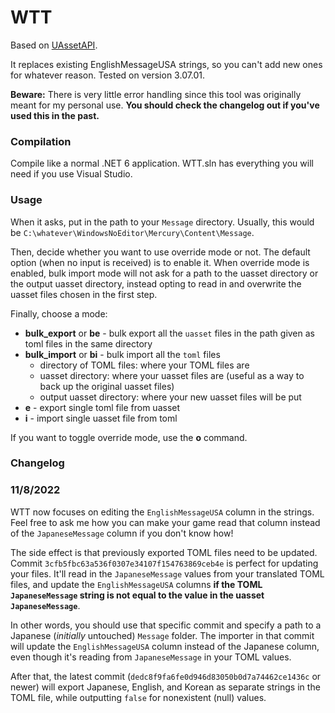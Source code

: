 # WTT

Based on [UAssetAPI](https://github.com/atenfyr/UAssetAPI).

It replaces existing EnglishMessageUSA strings, so you can't add new ones for whatever reason. Tested on version 3.07.01.

**Beware:** There is very little error handling since this tool was originally meant for my personal use. **You should check the changelog out if you've used this in the past.**

### Compilation

Compile like a normal .NET 6 application. WTT.sln has everything you will need if you use Visual Studio.

### Usage

When it asks, put in the path to your `Message` directory. Usually, this would be `C:\whatever\WindowsNoEditor\Mercury\Content\Message`.

Then, decide whether you want to use override mode or not. The default option (when no input is received) is to enable it. When override mode is enabled, bulk import mode will not ask for a path to the uasset directory or the output uasset directory, instead opting to read in and overwrite the uasset files chosen in the first step.

Finally, choose a mode:

* **bulk_export** or **be** - bulk export all the `uasset` files in the path given as toml files in the same directory
* **bulk_import** or **bi** - bulk import all the `toml` files
	* directory of TOML files: where your TOML files are
	* uasset directory: where your uasset files are (useful as a way to back up the original uasset files)
	* output uasset directory: where your new uasset files will be put
* **e** - export single toml file from uasset
* **i** - import single uasset file from toml

If you want to toggle override mode, use the **o** command.

### Changelog

### 11/8/2022

WTT now focuses on editing the `EnglishMessageUSA` column in the strings. Feel free to ask me how you can make your game read that column instead of the `JapaneseMessage` column if you don't know how!

The side effect is that previously exported TOML files need to be updated. Commit `3cfb5fbc63a536f0307e34107f154763869ceb4e` is perfect for updating your files. It'll read in the `JapaneseMessage` values from your translated TOML files, and update the `EnglishMessageUSA` columns **if the TOML `JapaneseMessage` string is not equal to the value in the uasset `JapaneseMessage`**.

In other words, you should use that specific commit and specify a path to a Japanese (_initially_ untouched) `Message` folder. The importer in that commit will update the `EnglishMessageUSA` column instead of the Japanese column, even though it's reading from `JapaneseMessage` in your TOML values.

After that, the latest commit (`dedc8f9fa6fe0d946d83050b0d7a74462ce1436c` or newer) will export Japanese, English, and Korean as separate strings in the TOML file, while outputting `false` for nonexistent (null) values.
